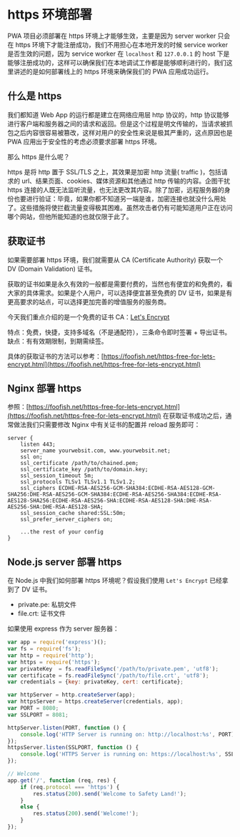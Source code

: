# https 环境部署

PWA 项目必须部署在 https 环境上才能够生效，主要是因为 server worker 只会在 https 环境下才能注册成功，我们不用担心在本地开发的时候 service worker 是否生效的问题，因为 service worker 在 `localhost` 和 `127.0.0.1` 的 host 下是能够注册成功的，这样可以确保我们在本地调试工作都是能够顺利进行的，我们这里讲述的是如何部署线上的 https 环境来确保我们的 PWA 应用成功运行。

## 什么是 https

我们都知道 Web App 的运行都是建立在网络应用层 http 协议的，http 协议能够进行客户端和服务器之间的请求和返回。但是这个过程是明文传输的，当请求被抓包之后内容很容易被篡改，这样对用户的安全性来说是极其严重的，这点原因也是 PWA 应用出于安全性的考虑必须要求部署 https 环境。

那么 https 是什么呢？

https 是将 http 置于 SSL/TLS 之上，其效果是加密 http 流量( traffic )，包括请求的 url、结果页面、cookies、媒体资源和其他通过 http 传输的内容。企图干扰 https 连接的人既无法监听流量，也无法更改其内容。除了加密，远程服务器的身份也要进行验证：毕竟，如果你都不知道另一端是谁，加密连接也就没什么用处了。这些措施将使拦截流量变得极其困难。虽然攻击者仍有可能知道用户正在访问哪个网站，但他所能知道的也就仅限于此了。



## 获取证书

如果需要部署 https 环境，我们就需要从 CA (Certificate Authority) 获取一个 DV (Domain Validation) 证书。

获取的证书如果是永久有效的一般都是需要付费的，当然也有便宜的和免费的，看大家的具体需求。如果是个人用户，可以选择便宜甚至免费的 DV 证书，如果是有更高要求的站点，可以选择更加完善的增值服务的服务商。

今天我们重点介绍的是一个免费的证书 CA：[Let's Encrypt](https://letsencrypt.org/)

特点：免费，快捷，支持多域名（不是通配符），三条命令即时签署 + 导出证书。
缺点：有有效期限制，到期需续签。

具体的获取证书的方法可以参考：[https://foofish.net/https-free-for-lets-encrypt.html](https://foofish.net/https-free-for-lets-encrypt.html)



## Nginx 部署 https

参照：[https://foofish.net/https-free-for-lets-encrypt.html](https://foofish.net/https-free-for-lets-encrypt.html)
在获取证书成功之后，通常做法我们只需要修改 Nginx 中有关证书的配置并 reload 服务即可：

```nginx
server {
    listen 443;
    server_name yourwebsit.com, www.yourwebsit.net;
    ssl on;
    ssl_certificate /path/to/chained.pem;
    ssl_certificate_key /path/to/domain.key;
    ssl_session_timeout 5m;
    ssl_protocols TLSv1 TLSv1.1 TLSv1.2;
    ssl_ciphers ECDHE-RSA-AES256-GCM-SHA384:ECDHE-RSA-AES128-GCM-SHA256:DHE-RSA-AES256-GCM-SHA384:ECDHE-RSA-AES256-SHA384:ECDHE-RSA-AES128-SHA256:ECDHE-RSA-AES256-SHA:ECDHE-RSA-AES128-SHA:DHE-RSA-AES256-SHA:DHE-RSA-AES128-SHA;
    ssl_session_cache shared:SSL:50m;
    ssl_prefer_server_ciphers on;

    ...the rest of your config
}
```

## Node.js server 部署 https

在 Node.js 中我们如何部署 https 环境呢？假设我们使用 `Let's Encrypt` 已经拿到了 DV 证书。

* private.pe: 私钥文件
* file.crt: 证书文件

如果使用 express 作为 server 服务器：

```js
var app = require('express')();
var fs = require('fs');
var http = require('http');
var https = require('https');
var privateKey  = fs.readFileSync('/path/to/private.pem', 'utf8');
var certificate = fs.readFileSync('/path/to/file.crt', 'utf8');
var credentials = {key: privateKey, cert: certificate};

var httpServer = http.createServer(app);
var httpsServer = https.createServer(credentials, app);
var PORT = 8080;
var SSLPORT = 8081;

httpServer.listen(PORT, function () {
    console.log('HTTP Server is running on: http://localhost:%s', PORT);
});
httpsServer.listen(SSLPORT, function () {
    console.log('HTTPS Server is running on: https://localhost:%s', SSLPORT);
});

// Welcome
app.get('/', function (req, res) {
    if (req.protocol === 'https') {
        res.status(200).send('Welcome to Safety Land!');
    }
    else {
        res.status(200).send('Welcome!');
    }
});
```